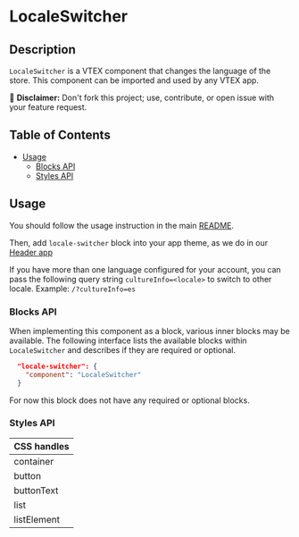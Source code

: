 # LocaleSwitcher

## Description

`LocaleSwitcher` is a VTEX component that changes the language of the store. 
This component can be imported and used by any VTEX app.

:loudspeaker: **Disclaimer:** Don't fork this project; use, contribute, or open issue with your feature request.

## Table of Contents
- [Usage](#usage)
  - [Blocks API](#blocks-api)
  - [Styles API](#styles-api)

## Usage

You should follow the usage instruction in the main [README](/README.md#usage).

Then, add `locale-switcher` block into your app theme, as we do in our [Header app](https://github.com/vtex-apps/store-header/blob/master/store/blocks.json)

If you have more than one language configured for your account, you can pass the following query string `cultureInfo=<locale>` to switch to other locale. Example: `/?cultureInfo=es`

### Blocks API

When implementing this component as a block, various inner blocks may be available. The following interface lists the available blocks within `LocaleSwitcher` and describes if they are required or optional.

```json
  "locale-switcher": {
    "component": "LocaleSwitcher"
  }
```

For now this block does not have any required or optional blocks.


### Styles API

| CSS handles |
| --- |
| container |
| button |
| buttonText |
| list |
| listElement |
